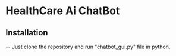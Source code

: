 # HealthCare Ai ChatBot
## Installation
  -- Just clone the repository and run "chatbot_gui.py" file in python.
